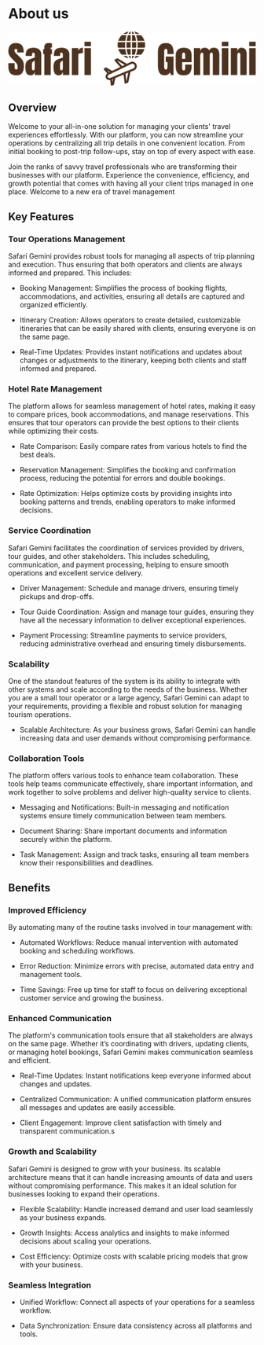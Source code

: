 # About us

![Safari Gemini Logo](image/safari-gemini-transparent-logo.png)

##  Overview
Welcome to your all-in-one solution for managing your clients' travel experiences effortlessly. With our platform, you can now streamline your operations by centralizing all trip details in one convenient location. From initial booking to post-trip follow-ups, stay on top of every aspect with ease.

Join the ranks of savvy travel professionals who are transforming their businesses with our platform. Experience the convenience, efficiency, and growth potential that comes with having all your client trips managed in one place. Welcome to a new era of travel management

## Key Features

### Tour Operations Management

Safari Gemini provides robust tools for managing all aspects of trip planning and execution. 
Thus ensuring that both operators and clients are always informed and prepared.
This includes:

* Booking Management: Simplifies the process of booking flights, accommodations, and activities, ensuring all details are captured and organized efficiently.

* Itinerary Creation: Allows operators to create detailed, customizable itineraries that can be easily shared with clients, ensuring everyone is on the same page.

* Real-Time Updates: Provides instant notifications and updates about changes or adjustments to the itinerary, keeping both clients and staff informed and prepared.



### Hotel Rate Management

The platform allows for seamless management of hotel rates, making it easy to compare prices, book accommodations, and manage reservations. This ensures that tour operators can provide the best options to their clients while optimizing their costs.

* Rate Comparison: Easily compare rates from various hotels to find the best deals.

* Reservation Management: Simplifies the booking and confirmation process, reducing the potential for errors and double bookings.

* Rate Optimization: Helps optimize costs by providing insights into booking patterns and trends, enabling operators to make informed decisions.



### Service Coordination

Safari Gemini facilitates the coordination of services provided by drivers, tour guides, and other stakeholders. This includes scheduling, communication, and payment processing, helping to ensure smooth operations and excellent service delivery.

* Driver Management: Schedule and manage drivers, ensuring timely pickups and drop-offs.

* Tour Guide Coordination: Assign and manage tour guides, ensuring they have all the necessary information to deliver exceptional experiences.

* Payment Processing: Streamline payments to service providers, reducing administrative overhead and ensuring timely disbursements.

### Scalability

One of the standout features of the system is its ability to integrate with other systems and scale according to the needs of the business. Whether you are a small tour operator or a large agency, Safari Gemini can adapt to your requirements, providing a flexible and robust solution for managing tourism operations.

* Scalable Architecture: As your business grows, Safari Gemini can handle increasing data and user demands without compromising performance.


### Collaboration Tools

The platform offers various tools to enhance team collaboration. These tools help teams communicate effectively, share important information, and work together to solve problems and deliver high-quality service to clients.

* Messaging and Notifications: Built-in messaging and notification systems ensure timely communication between team members.

* Document Sharing: Share important documents and information securely within the platform.

* Task Management: Assign and track tasks, ensuring all team members know their responsibilities and deadlines.


## Benefits

### Improved Efficiency

By automating many of the routine tasks involved in tour management with:

* Automated Workflows: Reduce manual intervention with automated booking and scheduling workflows.

* Error Reduction: Minimize errors with precise, automated data entry and management tools.

* Time Savings: Free up time for staff to focus on delivering exceptional customer service and growing the business.

### Enhanced Communication

The platform's communication tools ensure that all stakeholders are always on the same page. Whether it’s coordinating with drivers, updating clients, or managing hotel bookings, Safari Gemini makes communication seamless and efficient.

* Real-Time Updates: Instant notifications keep everyone informed about changes and updates.

* Centralized Communication: A unified communication platform ensures all messages and updates are easily accessible.

* Client Engagement: Improve client satisfaction with timely and transparent communication.s


### Growth and Scalability

Safari Gemini is designed to grow with your business. Its scalable architecture means that it can handle increasing amounts of data and users without compromising performance. This makes it an ideal solution for businesses looking to expand their operations.

* Flexible Scalability: Handle increased demand and user load seamlessly as your business expands.

* Growth Insights: Access analytics and insights to make informed decisions about scaling your operations.

* Cost Efficiency: Optimize costs with scalable pricing models that grow with your business.

### Seamless Integration

* Unified Workflow: Connect all aspects of your operations for a seamless workflow.

* Data Synchronization: Ensure data consistency across all platforms and tools.
